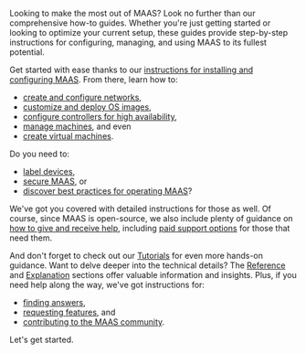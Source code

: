 <!-- "How-to guides" -->
Looking to make the most out of MAAS? Look no further than our comprehensive how-to guides. Whether you're just getting started or looking to optimize your current setup, these guides provide step-by-step instructions for configuring, managing, and using MAAS to its fullest potential.

Get started with ease thanks to our [instructions for installing and configuring MAAS](/t/-/6202). From there, learn how to:

- [create and configure networks](/t/-/5164), 
- [customize and deploy OS images](/t/-/5104), 
- [configure controllers for high availability](/t/-/5120), 
- [manage machines](/t/-/6193), and even 
- [create virtual machines](/t/-/5148). 

Do you need to:

- [label devices](/t/-/6200), 
- [secure MAAS](/t/-/6503), or 
- [discover best practices for operating MAAS](/t/-/6799)? 

We've got you covered with detailed instructions for those as well.  Of course, since MAAS is open-source, we also include plenty of guidance on [how to give and receive help](/t/-/5428), including [paid support options](https://ubuntu.com/pro) for those that need them.

And don't forget to check out our [Tutorials](/t/-/6140) for even more hands-on guidance. Want to delve deeper into the technical details? The [Reference](/t/-/6143) and [Explanation](/t/-/6141) sections offer valuable information and insights. Plus, if you need help along the way, we've got instructions for:

- [finding answers](/t/-/6802), 
- [requesting features](/t/-/4447), and 
- [contributing to the MAAS community](/t/-/6949). 

Let's get started.
